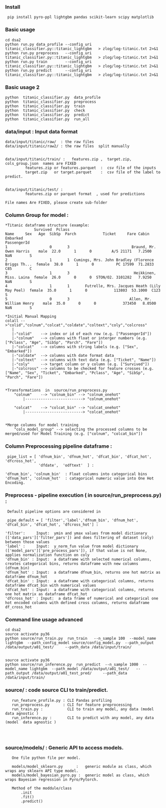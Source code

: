 ### Install

     pip install pyro-ppl lightgbm pandas scikit-learn scipy matplotlib




### Basic usage
    cd dsa2
    python run.py data_profile --config_uri titanic_classifier.py::titanic_lightgbm   > zlog/log-titanic.txt 2>&1
    python run.py preprocess   --config_uri titanic_classifier.py::titanic_lightgbm   > zlog/log-titanic.txt 2>&1
    python run.py train        --config_uri titanic_classifier.py::titanic_lightgbm   > zlog/log-titanic.txt 2>&1
    python run.py predict      --config_uri titanic_classifier.py::titanic_lightgbm   > zlog/log-titanic.txt 2>&1



### Basic usage 2
    python  titanic_classifier.py  data_profile
    python  titanic_classifier.py  preprocess
    python  titanic_classifier.py  train
    python  titanic_classifier.py  check
    python  titanic_classifier.py  predict
    python  titanic_classifier.py  run_all


### data/input  : Input data format

    data/input/titanic/raw/  : the raw files
    data/input/titanic/raw2/ : the raw files  split manually


    data/input/titanic/train/ :   features.zip ,  target.zip, cols_group.json  names are FIXED
             features.zip or features.parquet  :  csv file of the inputs
             target.zip   or target.parquet    :  csv file of the label to predict.


    data/input/titanic/test/ :   
             features.zip or parquet format  , used for predictions

    File names Are FIXED, please create sub-folder  


###  Column Group for model  :

    *Titanic dataframe structure (example:
                 Survived  Pclass                                               Name     Sex   Age  SibSp  Parch            Ticket     Fare Cabin Embarked
    PassengerId                                                                                                                                           
    1                   0       3                            Braund, Mr. Owen Harris    male  22.0      1      0         A/5 21171   7.2500   NaN        S
    2                   1       1  Cumings, Mrs. John Bradley (Florence Briggs Th...  female  38.0      1      0          PC 17599  71.2833   C85        C
    3                   1       3                             Heikkinen, Miss. Laina  female  26.0      0      0  STON/O2. 3101282   7.9250   NaN        S
    4                   1       1       Futrelle, Mrs. Jacques Heath (Lily May Peel)  female  35.0      1      0            113803  53.1000  C123        S
    5                   0       3                           Allen, Mr. William Henry    male  35.0      0      0            373450   8.0500   NaN        S

    *Initial Manual Mapping
    colall -->"colid","colnum","colcat","coldate","coltext","coly","colcross"
       |
       |-"colid"    --> index or id of each row (e.g. ["PassengerId"])
       |-"colnum"   --> columns with float or interger numbers (e.g. ["Pclass", "Age", "SibSp", "Parch", "Fare"])
       |-"colcat"   --> columns with string labels (e.g. ["Sex", "Embarked"])
       |-"coldate"  --> columns with date format data
       |-"coltext"  --> columns with text data (e.g. ["Ticket", "Name"])
       |-"coly"     --> target column or y column (e.g. ["Survived"])
       |-"colcross" --> columns to be checked for feature crosses (e.g. ["Name", "Sex", "Ticket", "Embarked", "Pclass", "Age", "SibSp", "Parch", "Fare"])
    

    *Transformations  in  source/run_preprocess.py
        "colnum"    --> "colnum_bin" --> "colnum_onehot"
            |--------------------------> "colnum_onehot"
            
        "colcat"    --> "colcat_bin" --> "colcat_onehot"
            |--------------------------> "colcat_onehot"

     
    *Merge columns for model training
        "cols_model_group" --> selecting the processed columns to be merged/used for Model Training (e.g. ["colnum", "colcat_bin"])



###  Column Preprocessing pipeline dataframe   :
     pipe_list = [ 'dfnum_bin', 'dfnum_hot', 'dfcat_bin', 'dfcat_hot', 'dfcross_hot',
                   'dfdate',  'odftext'  ] :

    'dfnum_bin', 'colnum_bin'  : Float columns into categorical bins
    'dfnum_hot', 'colnum_hot'  : catagorical numeric value into One Hot Encoding.



###  Preprocess - pipeline execution  ( in source/run_preprocess.py)  :
     Default pipeline options are considered in 

     pipe_default = [ 'filter','label','dfnum_bin', 'dfnum_hot', 'dfcat_bin', 'dfcat_hot', 'dfcross_hot'] :

    'filter':     Input:  ymin and ymax values from model dictionary (['data_pars']['filter_pars']) and does filtering of dataset (coly) between those values
    'label' :     Input:  y_norm_fun value from model dictionary (['model_pars']['pre_process_pars']), if that value is not None, applies normalization function on coly
    'dfnum_bin' : Input:  a dataframe with selected numerical columns, creates categorical bins, returns dataframe with new columns (dfnum_bin)
    'dfnum_hot' : Input:  a dataframe dfnum_bin, returns one hot matrix as dataframe dfnum_hot
    'dfcat_bin' : Input:  a dataframe with categorical columns, returns dataframe dfcat_bin with numerical values
    'dfcat_hot' : Input:  a dataframe with categorical columns, returns one hot matrix as dataframe dfcat_hot
    'dfcross_hot' : Input:  a data frame of numerical and categorical one hot encoded columns with defined cross columns, returns dataframe df_cross_hot

    

### Command line usage advanced
    cd dsa2
    source activate py36 
    python source/run_train.py  run_train   --n_sample 100  --model_name lightgbm  --path_config_model source/config_model.py  --path_output /data/output/a01_test/     --path_data /data/input/train/    


    source activate py36 
    python source/run_inference.py  run_predict  --n_sample 1000  --model_name lightgbm  --path_model /data/output/a01_test/   --path_output /data/output/a01_test_pred/     --path_data /data/input/train/








### source/  : code source CLI to train/predict.
```
   run_feature_profile.py : CLI Pandas profiling
   run_preprocess.py      : CLI for feature preprocessing
   run_train.py :           CLI to train any model, any data (model  data agnostic )
   run_inference.py :       CLI to predict with any model, any data (model  data agnostic )




```



### source/models/  : Generic API to access models.
```
   One file python file per model.

   models/model_sklearn.py      :   generic module as class, which wraps any sklearn API type model.
   models/model_bayesian_pyro.py :  generic model as class, which wraps Bayesian regression in Pyro/Pytorch.

   Method of the moddule/class
       .init
       .fit()
       .predict()


```




